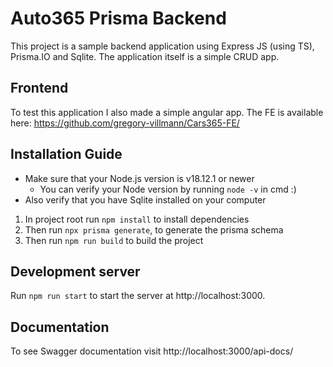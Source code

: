 # Auto365 Prisma Backend

This project is a sample backend application using Express JS (using TS), Prisma.IO and Sqlite.
The application itself is a simple CRUD app.

## Frontend

To test this application I also made a simple angular app. The FE is available
here: https://github.com/gregory-villmann/Cars365-FE/

## Installation Guide

* Make sure that your Node.js version is v18.12.1 or newer
    * You can verify your Node version by running `node -v` in cmd :)
* Also verify that you have Sqlite installed on your computer

1. In project root run `npm install` to install dependencies
2. Then run `npx prisma generate`, to generate the prisma schema
3. Then run `npm run build` to build the project

## Development server

Run `npm run start` to start the server at http://localhost:3000.

## Documentation

To see Swagger documentation visit http://localhost:3000/api-docs/